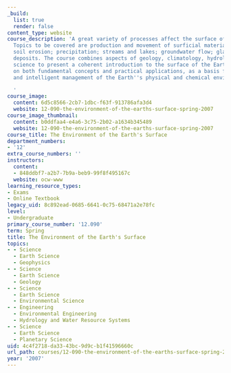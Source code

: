 ```yaml
---
_build:
  list: true
  render: false
content_type: website
course_description: 'A great variety of processes affect the surface of the Earth.
  Topics to be covered are production and movement of surficial materials; soils and
  soil erosion; precipitation; streams and lakes; groundwater flow; glaciers and their
  deposits. The course combines aspects of geology, climatology, hydrology, and soil
  science to present a coherent introduction to the surface of the Earth, with emphasis
  on both fundamental concepts and practical applications, as a basis for understanding
  and intelligent management of the Earth''s physical and chemical environment.

  '
course_image:
  content: 6d5c8566-2cb7-1dbc-f63f-913786afa3d4
  website: 12-090-the-environment-of-the-earths-surface-spring-2007
course_image_thumbnail:
  content: b0ddfaa4-e4a6-3c75-2b02-a1634b345489
  website: 12-090-the-environment-of-the-earths-surface-spring-2007
course_title: The Environment of the Earth's Surface
department_numbers:
- '12'
extra_course_numbers: ''
instructors:
  content:
  - 848ddbf7-a2b7-7b9a-beb9-99f8f495167c
  website: ocw-www
learning_resource_types:
- Exams
- Online Textbook
legacy_uid: 8c892ead-0685-6641-0c75-68471a2e78fc
level:
- Undergraduate
primary_course_number: '12.090'
term: Spring
title: The Environment of the Earth's Surface
topics:
- - Science
  - Earth Science
  - Geophysics
- - Science
  - Earth Science
  - Geology
- - Science
  - Earth Science
  - Environmental Science
- - Engineering
  - Environmental Engineering
  - Hydrology and Water Resource Systems
- - Science
  - Earth Science
  - Planetary Science
uid: 4c4f2718-da33-43bc-9d9c-b1f41596660c
url_path: courses/12-090-the-environment-of-the-earths-surface-spring-2007
year: '2007'
---
```

